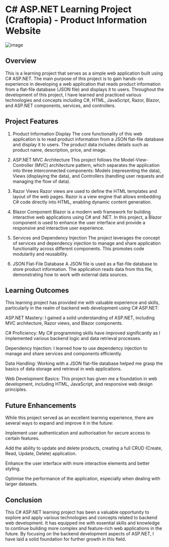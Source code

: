 # C# ASP.NET Learning Project (Craftopia) - Product Information Website
![image](https://github.com/sam-burford/Craftopia/assets/60924660/09cd36e9-2811-47a2-ba67-5f0d41fb9258)

## Overview
This is a learning project that serves as a simple web application built using C# ASP.NET. The main purpose of this project is to gain hands-on experience in developing a web application that reads product information from a flat-file database (JSON file) and displays it to users. Throughout the development of this project, I have learned and practiced various technologies and concepts including C#, HTML, JavaScript, Razor, Blazor, and ASP.NET components, services, and controllers.

## Project Features
1. Product Information Display
The core functionality of this web application is to read product information from a JSON flat-file database and display it to users. The product data includes details such as product name, description, price, and image.

2. ASP.NET MVC Architecture
This project follows the Model-View-Controller (MVC) architecture pattern, which separates the application into three interconnected components: Models (representing the data), Views (displaying the data), and Controllers (handling user requests and managing the flow of data).

3. Razor Views
Razor views are used to define the HTML templates and layout of the web pages. Razor is a view engine that allows embedding C# code directly into HTML, enabling dynamic content generation.

4. Blazor Component
Blazor is a modern web framework for building interactive web applications using C# and .NET. In this project, a Blazor component is used to enhance the user interface and provide a responsive and interactive user experience.

5. Services and Dependency Injection
The project leverages the concept of services and dependency injection to manage and share application functionality across different components. This promotes code modularity and reusability.

6. JSON Flat-File Database
A JSON file is used as a flat-file database to store product information. The application reads data from this file, demonstrating how to work with external data sources.

## Learning Outcomes
This learning project has provided me with valuable experience and skills, particularly in the realm of backend web development using C# ASP.NET:

ASP.NET Mastery: I gained a solid understanding of ASP.NET, including MVC architecture, Razor views, and Blazor components.

C# Proficiency: My C# programming skills have improved significantly as I implemented various backend logic and data retrieval processes.

Dependency Injection: I learned how to use dependency injection to manage and share services and components efficiently.

Data Handling: Working with a JSON flat-file database helped me grasp the basics of data storage and retrieval in web applications.

Web Development Basics: This project has given me a foundation in web development, including HTML, JavaScript, and responsive web design principles.

## Future Enhancements
While this project served as an excellent learning experience, there are several ways to expand and improve it in the future:

Implement user authentication and authorisation for secure access to certain features.

Add the ability to update and delete products, creating a full CRUD (Create, Read, Update, Delete) application. 

Enhance the user interface with more interactive elements and better styling.

Optimise the performance of the application, especially when dealing with larger datasets.

## Conclusion
This C# ASP.NET learning project has been a valuable opportunity to explore and apply various technologies and concepts related to backend web development. It has equipped me with essential skills and knowledge to continue building more complex and feature-rich web applications in the future. By focusing on the backend development aspects of ASP.NET, I have laid a solid foundation for further growth in this field.
